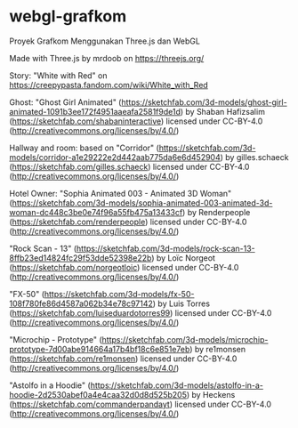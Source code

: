 # webgl-grafkom
Proyek Grafkom Menggunakan Three.js dan WebGL

Made with Three.js by mrdoob on https://threejs.org/

Story: "White with Red" on https://creepypasta.fandom.com/wiki/White_with_Red

Ghost: "Ghost Girl Animated" (https://sketchfab.com/3d-models/ghost-girl-animated-1091b3ee172f4951aaeafa2581f9de1d) by Shaban Hafizsalim (https://sketchfab.com/shabaninteractive) licensed under CC-BY-4.0 (http://creativecommons.org/licenses/by/4.0/)

Hallway and room: based on "Corridor" (https://sketchfab.com/3d-models/corridor-a1e29222e2d442aab775da6e6d452904) by gilles.schaeck (https://sketchfab.com/gilles.schaeck) licensed under CC-BY-4.0 (http://creativecommons.org/licenses/by/4.0/)

Hotel Owner: "Sophia Animated 003 - Animated 3D Woman" (https://sketchfab.com/3d-models/sophia-animated-003-animated-3d-woman-dc448c3be0e74f96a55fb475a13433cf) by Renderpeople (https://sketchfab.com/renderpeople) licensed under CC-BY-4.0 (http://creativecommons.org/licenses/by/4.0/)


"Rock Scan - 13" (https://sketchfab.com/3d-models/rock-scan-13-8ffb23ed14824fc29f53dde52398e22b) by Loïc Norgeot (https://sketchfab.com/norgeotloic) licensed under CC-BY-4.0 (http://creativecommons.org/licenses/by/4.0/)

"FX-50" (https://sketchfab.com/3d-models/fx-50-108f780fe86d4587a062b34e78c97142) by Luis  Torres (https://sketchfab.com/luiseduardotorres99) licensed under CC-BY-4.0 (http://creativecommons.org/licenses/by/4.0/)

"Microchip - Prototype" (https://sketchfab.com/3d-models/microchip-prototype-7d00abe914664a17b4bf18c6e851e7eb) by re1monsen (https://sketchfab.com/re1monsen) licensed under CC-BY-4.0 (http://creativecommons.org/licenses/by/4.0/)

"Astolfo in a Hoodie" (https://sketchfab.com/3d-models/astolfo-in-a-hoodie-2d2530abef0a4e4caa32d0d8d525b205) by Heckens (https://sketchfab.com/commanderpandayt) licensed under CC-BY-4.0 (http://creativecommons.org/licenses/by/4.0/)
